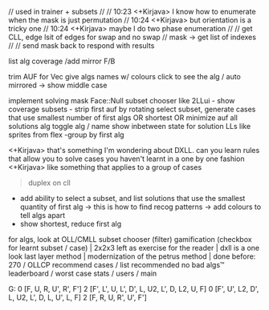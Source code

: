 // used in trainer + subsets
//
// 10:23 <+Kirjava> I know how to enumerate when the mask is just permutation
// 10:24 <+Kirjava> but orientation is a tricky one
// 10:24 <+Kirjava> maybe I do two phase enumeration
//
// get CLL, edge lsit of edges for swap and no swap
// mask -> get list of indexes
//
// send mask back to respond with results

list alg coverage /add mirror F/B

trim AUF for Vec<Move>
give algs names w/ colours
click to see the alg / auto mirrored -> show middle case

implement solving mask Face::Null
subset chooser like 2LLui - show coverage
subsets - strip first auf by rotating
select subset, generate cases that use smallest number of first algs OR shortest OR minimize auf
<a>all solutions</a>
<a>alg</a> toggle alg / name
show inbetween state for solution
LLs like sprites from flex -group by first alg

<+Kirjava> that's something I'm wondering about DXLL. can you learn rules that allow you to solve cases you haven't learnt in a one by one fashion
<+Kirjava> like something that applies to a group of cases

> duplex on cll

* add ability to select a subset, and list solutions that use the smallest quantity of first alg -> this is how to find recog patterns -> add colours to tell algs apart
* show shortest, reduce first alg

for algs, look at OLL/CMLL
subset chooser (filter)
gamification (checkbox for learnt subset / case) |
2x2x3 left as exercise for the reader |
dxll is a one look last layer method |
modernization of the petrus method |
done before: 270 / OLLCP
recommend cases / list recommended
no bad algs™
leaderboard / worst case
stats / users / main

G:
0 [F, U, R, U', R', F'] 2 [F', L', U, L', D', L, U2, L', D, L2, U, F]
0 [F', U', L2, D', L, U2, L', D, L, U', L, F] 2 [F, R, U, R', U', F']
